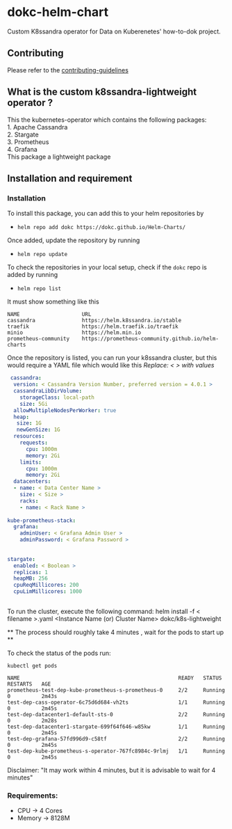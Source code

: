 # dokc-helm-chart
Custom K8ssandra operator for Data on Kuberenetes' how-to-dok project.


## Contributing
Please refer to the [contributing-guidelines](https://github.com/dokc/Helm-Charts/blob/master/CONTRIBUTING.md)

## What is the custom k8ssandra-lightweight operator ?

This the kubernetes-operator which contains the following packages:\
    1. Apache Cassandra\
    2. Stargate\
    3. Prometheus <br />
    4. Grafana <br />
    This package a lightweight package

## Installation and requirement

### Installation
To install this package, you can add this to your helm repositories by 

- `helm repo add dokc https://dokc.github.io/Helm-Charts/`

Once added, update the repository by running

- `helm repo update`

To check the repositories in your local setup, check if the `dokc` repo is added by running

- `helm repo list`

It must show something like this
```
NAME                    URL
cassandra               https://helm.k8ssandra.io/stable
traefik                 https://helm.traefik.io/traefik
minio                   https://helm.min.io
prometheus-community    https://prometheus-community.github.io/helm-charts
```

Once the repository is listed, you can run your k8ssandra cluster, but this would require a YAML file which would like this
_Replace: < > with values_

```yaml
 cassandra:
  version: < Cassandra Version Number, preferred version = 4.0.1 >  
  cassandraLibDirVolume:
    storageClass: local-path
    size: 5Gi
  allowMultipleNodesPerWorker: true
  heap:
   size: 1G
   newGenSize: 1G
  resources:
    requests:
      cpu: 1000m
      memory: 2Gi
    limits:
      cpu: 1000m
      memory: 2Gi
  datacenters:
  - name: < Data Center Name >
    size: < Size >
    racks:
    - name: < Rack Name >
    
kube-prometheus-stack:
  grafana:
    adminUser: < Grafana Admin User >
    adminPassword: < Grafana Password >
    
    
stargate:
  enabled: < Boolean >
  replicas: 1
  heapMB: 256
  cpuReqMillicores: 200
  cpuLimMillicores: 1000
  
```

To run the cluster, execute the following command: helm install -f < filename >.yaml <Instance Name (or) Cluster Name> dokc/k8s-lightweight

** The process should roughly take 4 minutes , wait for the pods to start up **

To check the status of the pods run:

`kubectl get pods`

```
NAME                                                   READY   STATUS    RESTARTS   AGE
prometheus-test-dep-kube-prometheus-s-prometheus-0     2/2     Running   0          2m43s
test-dep-cass-operator-6c75d6d684-vh2ts                1/1     Running   0          2m45s
test-dep-datacenter1-default-sts-0                     2/2     Running   0          2m28s
test-dep-datacenter1-stargate-699f64f646-w85kw         1/1     Running   0          2m45s
test-dep-grafana-57fd996d9-c58tf                       2/2     Running   0          2m45s
test-dep-kube-prometheus-s-operator-767fc8984c-9rlmj   1/1     Running   0          2m45s
```

Disclaimer: "It may work within 4 minutes, but it is advisable to wait for 4 minutes"


### Requirements:
 - CPU -> 4 Cores
 - Memory -> 8128M

